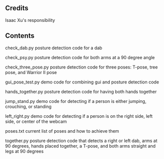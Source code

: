## Credits

Isaac Xu's responsibility

## Contents

check_dab.py
  posture detection code for a dab

check_psy.py
  posture detection code for both arms at a 90 degree angle
 
check_three_pose.py
  posture detection code for three poses: T-pose, tree pose, and Warrior II pose
  
gui_pose_test.py
  demo code for combining gui and posture detection code
  
hands_together.py
  posture detection code for having both hands together
  
jump_stand.py
  demo code for detecting if a person is either jumping, crouching, or standing
  
left_right.py
  demo code for detecting if a person is on the right side, left side, or center of the webcam
  
poses.txt
  current list of poses and how to achieve them
  
together.py
  posture detection code that detects a right or left dab, arms at 90 degrees, hands placed together, a T-pose, and both arms straight and legs at 90 degrees
